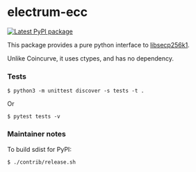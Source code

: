 # electrum-ecc

[![Latest PyPI package](https://badge.fury.io/py/electrum_ecc.svg)](https://pypi.org/project/electrum-ecc/)


This package provides a pure python interface to
[libsecp256k1](https://github.com/bitcoin-core/secp256k1).

Unlike Coincurve, it uses ctypes, and has no dependency.


### Tests

```
$ python3 -m unittest discover -s tests -t .
```
Or
```
$ pytest tests -v
```


### Maintainer notes

To build sdist for PyPI:
```
$ ./contrib/release.sh
```

